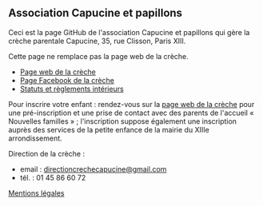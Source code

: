 ## Association Capucine et papillons

Ceci est la page GitHub de l'association Capucine et papillons qui gère la crèche parentale Capucine, 35, rue Clisson, Paris XIII.

Cette page ne remplace pas la page web de la crèche.

* [Page web de la crèche](https://sites.google.com/site/crechecapucinepapillons/home)
* [Page Facebook de la crèche](https://www.facebook.com/capucineetpapillons)
* [Statuts et règlements intérieurs](https://crechecapucine.github.io/documents/)

Pour inscrire votre enfant : rendez-vous sur la [page web de la crèche](https://sites.google.com/site/crechecapucinepapillons/home) pour une pré-inscription et une prise de contact avec des parents de l'accueil « Nouvelles familles » ; l'inscription suppose également une inscription auprès des services de la petite enfance de la mairie du XIIIe arrondissement.

Direction de la crèche :

* email : directioncrechecapucine@gmail.com
* tél. : 01 45 86 60 72

[Mentions légales](https://sites.google.com/site/crechecapucinepapillons/mentions-legales)
